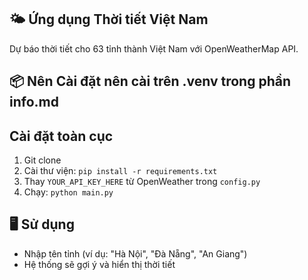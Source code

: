 ## 🌤️ Ứng dụng Thời tiết Việt Nam

Dự báo thời tiết cho 63 tỉnh thành Việt Nam với OpenWeatherMap API.

## 📦 Nên Cài đặt nên cài trên .venv trong phần info.md

## Cài đặt toàn cục

1. Git clone
2. Cài thư viện: `pip install -r requirements.txt`
3. Thay `YOUR_API_KEY_HERE` từ OpenWeather trong `config.py`
4. Chạy: `python main.py`

## 🖥️ Sử dụng

-   Nhập tên tỉnh (ví dụ: "Hà Nội", "Đà Nẵng", "An Giang")
-   Hệ thống sẽ gợi ý và hiển thị thời tiết
